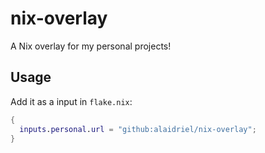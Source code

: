 # nix-overlay

A Nix overlay for my personal projects!

## Usage

Add it as a input in `flake.nix`:

```nix
{
  inputs.personal.url = "github:alaidriel/nix-overlay";
}
```
